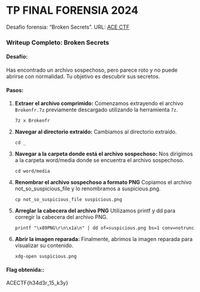 # TP FINAL FORENSIA 2024

Desafio forensia: “Broken Secrets”. URL: [ACE CTF](https://acectf.tech/challenges#Broken%20Secrets-21)

### **Writeup Completo: Broken Secrets**

#### **Desafío:**

Has encontrado un archivo sospechoso, pero parece roto y no puede abrirse con normalidad. Tu objetivo es descubrir sus secretos.

#### **Pasos:**

1. **Extraer el archivo comprimido:** Comenzamos extrayendo el archivo `Brokenfr.7z` previamente descargado utilizando la herramienta `7z`.

   ```shell
   7z x Brokenfr
   ```


2. **Navegar al directorio extraído:** Cambiamos al directorio extraído.

   ```shell
   cd _
   ```

3. **Navegar a la carpeta donde está el archivo sospechoso:** Nos dirigimos a la carpeta word/media donde se encuentra el archivo sospechoso.

   ```shell
   cd word/media
   ```

4. **Renombrar el archivo sospechoso a formato PNG** Copiamos el archivo not_so_suspicious_file y lo renombramos a suspicious.png.

   ```shell
   cp not_so_suspicious_file suspicious.png
   ```

5. **Arreglar la cabecera del archivo PNG** Utilizamos printf y dd para corregir la cabecera del archivo PNG.

   ```shell
   printf "\x89PNG\r\n\x1a\n" | dd of=suspicious.png bs=1 conv=notrunc
   ```

6. **Abrir la imagen reparada:** Finalmente, abrimos la imagen reparada para visualizar su contenido.

   ```shell
   xdg-open suspicious.png
   ```

#### **Flag obtenida::**
ACECTF{h34d3r_15_k3y}